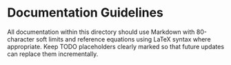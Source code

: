 # Documentation Guidelines

All documentation within this directory should use Markdown with 80-character
soft limits and reference equations using LaTeX syntax where appropriate. Keep
TODO placeholders clearly marked so that future updates can replace them
incrementally.
